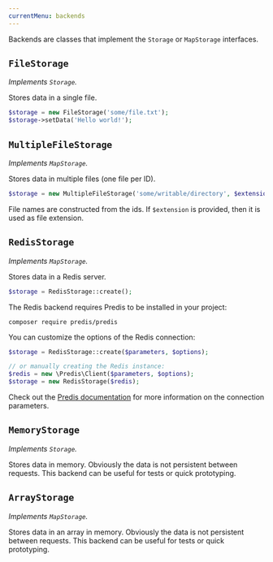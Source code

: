 ```yaml
---
currentMenu: backends
---
```


Backends are classes that implement the `Storage` or `MapStorage` interfaces.

## `FileStorage`

*Implements `Storage`.*

Stores data in a single file.

```php
$storage = new FileStorage('some/file.txt');
$storage->setData('Hello world!');
```

## `MultipleFileStorage`

*Implements `MapStorage`.*

Stores data in multiple files (one file per ID).

```php
$storage = new MultipleFileStorage('some/writable/directory', $extension = 'txt');
```

File names are constructed from the ids. If `$extension` is provided, then it is used as file extension.

## `RedisStorage`

*Implements `MapStorage`.*

Stores data in a Redis server.

```php
$storage = RedisStorage::create();
```

The Redis backend requires Predis to be installed in your project:

```
composer require predis/predis
```

You can customize the options of the Redis connection:

```php
$storage = RedisStorage::create($parameters, $options);

// or manually creating the Redis instance:
$redis = new \Predis\Client($parameters, $options);
$storage = new RedisStorage($redis);
```

Check out the [Predis documentation](https://github.com/nrk/predis) for more information on the connection parameters.

## `MemoryStorage`

*Implements `Storage`.*

Stores data in memory. Obviously the data is not persistent between requests.
This backend can be useful for tests or quick prototyping.

## `ArrayStorage`

*Implements `MapStorage`.*

Stores data in an array in memory. Obviously the data is not persistent between requests.
This backend can be useful for tests or quick prototyping.
